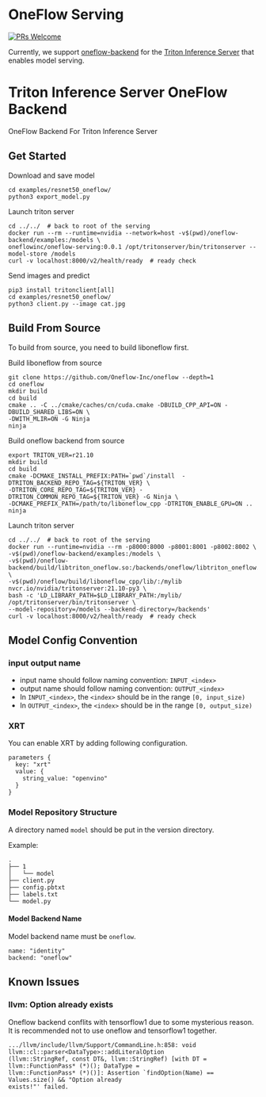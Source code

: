 # OneFlow Serving

[![PRs Welcome](https://img.shields.io/badge/PRs-welcome-brightgreen.svg)](https://github.com/Oneflow-Inc/serving/pulls)

Currently, we support [oneflow-backend](./oneflow-backend) for the [Triton Inference Server](https://github.com/triton-inference-server/server) that enables model serving.

# Triton Inference Server OneFlow Backend

OneFlow Backend For Triton Inference Server

## Get Started

Download and save model

```
cd examples/resnet50_oneflow/
python3 export_model.py
```

Launch triton server

```
cd ../../  # back to root of the serving
docker run --rm --runtime=nvidia --network=host -v$(pwd)/oneflow-backend/examples:/models \
oneflowinc/oneflow-serving:0.0.1 /opt/tritonserver/bin/tritonserver --model-store /models
curl -v localhost:8000/v2/health/ready  # ready check
```

Send images and predict

```
pip3 install tritonclient[all]
cd examples/resnet50_oneflow/
python3 client.py --image cat.jpg
```

## Build From Source

To build from source, you need to build liboneflow first.

Build liboneflow from source

```
git clone https://github.com/Oneflow-Inc/oneflow --depth=1
cd oneflow
mkdir build
cd build
cmake .. -C ../cmake/caches/cn/cuda.cmake -DBUILD_CPP_API=ON -DBUILD_SHARED_LIBS=ON \
-DWITH_MLIR=ON -G Ninja
ninja
```

Build oneflow backend from source

```
export TRITON_VER=r21.10
mkdir build
cd build
cmake -DCMAKE_INSTALL_PREFIX:PATH=`pwd`/install  -DTRITON_BACKEND_REPO_TAG=${TRITON_VER} \
-DTRITON_CORE_REPO_TAG=${TRITON_VER} -DTRITON_COMMON_REPO_TAG=${TRITON_VER} -G Ninja \
-DCMAKE_PREFIX_PATH=/path/to/liboneflow_cpp -DTRITON_ENABLE_GPU=ON ..
ninja
```

Launch triton server

```
cd ../../  # back to root of the serving
docker run --runtime=nvidia --rm -p8000:8000 -p8001:8001 -p8002:8002 \
-v$(pwd)/oneflow-backend/examples:/models \
-v$(pwd)/oneflow-backend/build/libtriton_oneflow.so:/backends/oneflow/libtriton_oneflow.so \
-v$(pwd)/oneflow/build/liboneflow_cpp/lib/:/mylib nvcr.io/nvidia/tritonserver:21.10-py3 \
bash -c 'LD_LIBRARY_PATH=$LD_LIBRARY_PATH:/mylib/ /opt/tritonserver/bin/tritonserver \
--model-repository=/models --backend-directory=/backends' 
curl -v localhost:8000/v2/health/ready  # ready check
```

## Model Config Convention

### input output name

- input name should follow naming convention: `INPUT_<index>`
- output name should follow naming convention: `OUTPUT_<index>`
- In `INPUT_<index>`, the `<index>` should be in the range `[0, input_size)`
- In `OUTPUT_<index>`, the `<index>` should be in the range `[0, output_size)`

### XRT

You can enable XRT by adding following configuration.

```
parameters {
  key: "xrt"
  value: {
    string_value: "openvino"
  }
}
```

### Model Repository Structure

A directory named `model` should be put in the version directory.

Example:

```
.
├── 1
│   └── model
├── client.py
├── config.pbtxt
├── labels.txt
└── model.py
```

#### Model Backend Name

Model backend name must be `oneflow`.

```
name: "identity"
backend: "oneflow"
```

## Known Issues

### llvm: Option already exists

Oneflow backend conflits with tensorflow1 due to some mysterious reason. It is recommended not to use oneflow and tensorflow1 together.

```
.../llvm/include/llvm/Support/CommandLine.h:858: void llvm::cl::parser<DataType>::addLiteralOption
(llvm::StringRef, const DT&, llvm::StringRef) [with DT = llvm::FunctionPass* (*)(); DataType = 
llvm::FunctionPass* (*)()]: Assertion `findOption(Name) == Values.size() && "Option already 
exists!"' failed.
```
